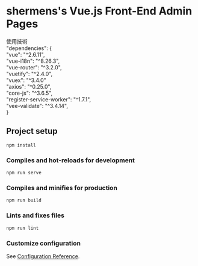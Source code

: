 # shermens's Vue.js Front-End Admin Pages
使用技術</br>
  "dependencies": {</br>
    "vue": "^2.6.11",</br>
    "vue-i18n": "^8.26.3",</br>
    "vue-router": "^3.2.0",</br>
    "vuetify": "^2.4.0",</br>
    "vuex": "^3.4.0"</br>
    "axios": "^0.25.0",</br>
    "core-js": "^3.6.5",</br>
    "register-service-worker": "^1.7.1",</br>
    "vee-validate": "^3.4.14",</br>
  }</br>

## Project setup
```
npm install
```

### Compiles and hot-reloads for development
```
npm run serve
```

### Compiles and minifies for production
```
npm run build
```

### Lints and fixes files
```
npm run lint
```

### Customize configuration
See [Configuration Reference](https://cli.vuejs.org/config/).
